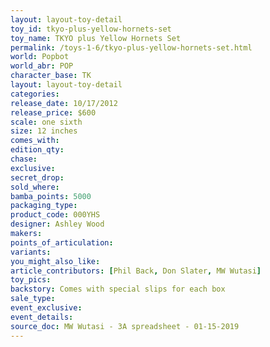 ```yaml
---
layout: layout-toy-detail 
toy_id: tkyo-plus-yellow-hornets-set
toy_name: TKYO plus Yellow Hornets Set
permalink: /toys-1-6/tkyo-plus-yellow-hornets-set.html
world: Popbot
world_abr: POP
character_base: TK
layout: layout-toy-detail
categories: 
release_date: 10/17/2012
release_price: $600 
scale: one sixth
size: 12 inches
comes_with: 
edition_qty: 
chase: 
exclusive: 
secret_drop: 
sold_where: 
bamba_points: 5000
packaging_type: 
product_code: 000YHS
designer: Ashley Wood
makers: 
points_of_articulation: 
variants: 
you_might_also_like: 
article_contributors: [Phil Back, Don Slater, MW Wutasi]
toy_pics: 
backstory: Comes with special slips for each box
sale_type: 
event_exclusive: 
event_details: 
source_doc: MW Wutasi - 3A spreadsheet - 01-15-2019
---
```

